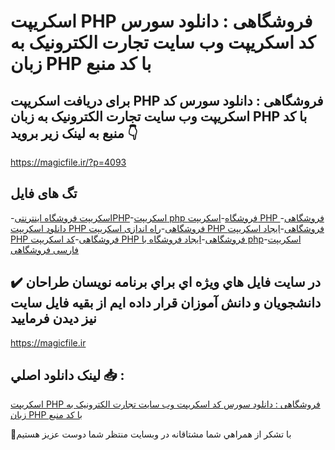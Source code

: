 # اسکریپت PHP فروشگاهی : دانلود سورس کد اسکریپت وب سایت تجارت الکترونیک به زبان PHP با کد منبع

## برای دریافت اسکریپت PHP فروشگاهی : دانلود سورس کد اسکریپت وب سایت تجارت الکترونیک به زبان PHP با کد منبع به لینک زیر بروید 👇

https://magicfile.ir/?p=4093

## تگ های فایل

-[اسکریپت فروشگاه اینترنتیPHP](https://magicfile.ir/product/%d8%a7%d8%b3%da%a9%d8%b1%db%8c%d9%be%d8%aa-php-%d9%81%d8%b1%d9%88%d8%b4%da%af%d8%a7%d9%87%db%8c/)-[اسکریپت php فروشگاه](https://magicfile.ir/product/%d8%a7%d8%b3%da%a9%d8%b1%db%8c%d9%be%d8%aa-php-%d9%81%d8%b1%d9%88%d8%b4%da%af%d8%a7%d9%87%db%8c/)-[اسکریپت PHP فروشگاهی](https://magicfile.ir/product/%d8%a7%d8%b3%da%a9%d8%b1%db%8c%d9%be%d8%aa-php-%d9%81%d8%b1%d9%88%d8%b4%da%af%d8%a7%d9%87%db%8c/)-[دانلود اسکریپت PHP فروشگاهی](https://magicfile.ir/product/%d8%a7%d8%b3%da%a9%d8%b1%db%8c%d9%be%d8%aa-php-%d9%81%d8%b1%d9%88%d8%b4%da%af%d8%a7%d9%87%db%8c/)-[راه اندازی اسکریپت PHP فروشگاهی](https://magicfile.ir/product/%d8%a7%d8%b3%da%a9%d8%b1%db%8c%d9%be%d8%aa-php-%d9%81%d8%b1%d9%88%d8%b4%da%af%d8%a7%d9%87%db%8c/)-[ایجاد اسکریپت PHP فروشگاهی](https://magicfile.ir/product/%d8%a7%d8%b3%da%a9%d8%b1%db%8c%d9%be%d8%aa-php-%d9%81%d8%b1%d9%88%d8%b4%da%af%d8%a7%d9%87%db%8c/)-[کد اسکریپت PHP فروشگاهی](https://magicfile.ir/product/%d8%a7%d8%b3%da%a9%d8%b1%db%8c%d9%be%d8%aa-php-%d9%81%d8%b1%d9%88%d8%b4%da%af%d8%a7%d9%87%db%8c/)-[ایجاد فروشگاه با php](https://magicfile.ir/product/%d8%a7%d8%b3%da%a9%d8%b1%db%8c%d9%be%d8%aa-php-%d9%81%d8%b1%d9%88%d8%b4%da%af%d8%a7%d9%87%db%8c/)-[اسکریپت فارسی فروشگاهی](https://magicfile.ir/product/%d8%a7%d8%b3%da%a9%d8%b1%db%8c%d9%be%d8%aa-php-%d9%81%d8%b1%d9%88%d8%b4%da%af%d8%a7%d9%87%db%8c/)

## ✔️ در سايت فايل هاي ويژه اي براي برنامه نويسان طراحان دانشجويان و دانش آموزان قرار داده ايم از بقيه فايل سايت نيز ديدن فرماييد

https://magicfile.ir


## لينک دانلود اصلي 📥 :

[اسکریپت PHP فروشگاهی : دانلود سورس کد اسکریپت وب سایت تجارت الکترونیک به زبان PHP با کد منبع](https://magicfile.ir/product/%d8%a7%d8%b3%da%a9%d8%b1%db%8c%d9%be%d8%aa-php-%d9%81%d8%b1%d9%88%d8%b4%da%af%d8%a7%d9%87%db%8c/) 


🙏با تشکر از همراهي شما مشتاقانه در وبسایت منتظر شما دوست عزیز هستیم

